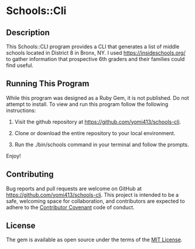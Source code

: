 # Schools::Cli

## Description

This Schools::CLI program provides a CLI that generates a list of middle schools located in District 8 in Bronx, NY.  I used https://insideschools.org/ to gather information that prospective 6th graders and their families could find useful.    

## Running This Program

While this program was designed as a Ruby Gem, it is not published. Do not attempt to install. To view and run this program follow the following instructions:

1. Visit the github repository at https://github.com/yomi413/schools-cli.

2. Clone or download the entire repository to your local environment.

3. Run the ./bin/schools command in your terminal and follow the prompts. 

Enjoy!

## Contributing

Bug reports and pull requests are welcome on GitHub at https://github.com/yomi413/schools-cli. This project is intended to be a safe, welcoming space for collaboration, and contributors are expected to adhere to the [Contributor Covenant](http://contributor-covenant.org) code of conduct.

## License

The gem is available as open source under the terms of the [MIT License](https://opensource.org/licenses/MIT).


<!-- This Ruby Gem provides a CLI that generates a list of middle schools located in District 8 in Bronx, NY per https://insideschools.org/, a not-for-profit organization that visits schools throughout New York City and gathers information that parents, teachers and students could find useful.  

## Installation

    $ gem install schools-cli

## Usage

Type the below and follow the on screen prompts.

   $ schools-cli

## Development

After checking out the repo, run `bin/setup` to install dependencies. Then, run `rake spec` to run the tests. You can also run `bin/console` for an interactive prompt that will allow you to experiment.

To install this gem onto your local machine, run `bundle exec rake install`. To release a new version, update the version number in `version.rb`, and then run `bundle exec rake release`, which will create a git tag for the version, push git commits and tags, and push the `.gem` file to [rubygems.org](https://rubygems.org).

## Contributing

Bug reports and pull requests are welcome on GitHub at https://github.com/yomi413/schools-cli. This project is intended to be a safe, welcoming space for collaboration, and contributors are expected to adhere to the [Contributor Covenant](http://contributor-covenant.org) code of conduct.

## License

The gem is available as open source under the terms of the [MIT License](https://opensource.org/licenses/MIT).
 -->
